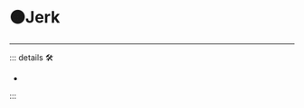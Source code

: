 # 🟠<motor>Jerk</motor>

---

<!-- =================================================== -->
<!-- =================================================== -->
<!-- =================================================== -->
<!-- =================================================== -->
<!-- =================================================== -->
::: details 🛠

-

:::
